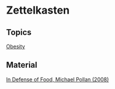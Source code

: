 # Zettelkasten

## Topics

[Obesity](obesitytag.md)

## Material

[In Defense of Food, Michael Pollan (2008)](indefenseoffoodbook.md)
